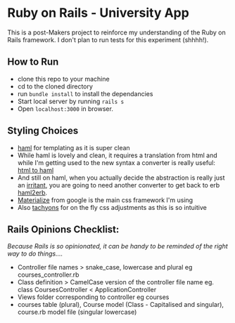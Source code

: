 # Ruby on Rails - University App

This is a post-Makers project to reinforce my understanding of the Ruby on Rails framework. I don't plan to run tests for this experiment (shhhh!).

How to Run
-----
- clone this repo to your machine
- cd to the cloned directory
- run `bundle install` to install the dependancies
- Start local server by running `rails s`
- Open `localhost:3000` in browser. 

Styling Choices
----
- [haml](http://haml.info/tutorial.html) for templating as it is super clean
- While haml is lovely and clean, it requires a translation from html and while I'm getting used to the new syntax a converter is really useful: [html to haml](https://html2haml.herokuapp.com/)
- And still on haml, when you actually decide the abstraction is really just an [irritant](https://opensoul.org/2011/11/30/haml-the-unforgivable-sin/), you are going to need another converter to get back to erb [haml2erb](https://haml2erb.org/).
- [Materialize](https://materializecss.com/) from google is the main css framework I'm using
- Also [tachyons](http://tachyons.io/docs/) for on the fly css adjustments as this is so intuitive

Rails Opinions Checklist:
------
*Because Rails is so opinionated, it can be handy to be reminded of the right way to do things....*
- Controller file names > snake_case, lowercase and plural eg courses_controller.rb
- Class definition > CamelCase version of the controller file name eg. class CoursesController < ApplicationController
- Views folder corresponding to controller eg courses
- courses table (plural), Course model (Class - Capitalised and singular), course.rb model file (singular lowercase)